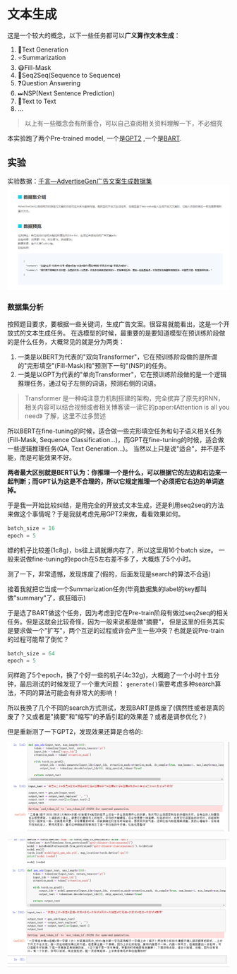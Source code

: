 # 文本生成

这是一个较大的概念，以下一些任务都可以**广义算作文本生成**：
1. 🚀Text Generation
2. ⭐Summarization
3. 😷Fill-Mask
4. 🌱Seq2Seq(Sequence to Sequence)
5. ❓Question Answering
6. ⏭NSP(Next Sentence Prediction)
7. 📜Text to Text
8. ...
> 以上有一些概念会有所重合，可以自己查阅相关资料理解一下，不必细究

本实验跑了两个Pre-trained model, 一个是[GPT2](https://d4mucfpksywv.cloudfront.net/better-language-models/language_models_are_unsupervised_multitask_learners.pdf) ,一个是[BART](https://arxiv.org/pdf/1910.13461.pdf).

## 实验
实验数据：[千言—AdvertiseGen广告文案生成数据集](https://www.luge.ai/#/luge/dataDetail?id=9)
![img.png](../static/img.png)

### 数据集分析

按照题目要求，要根据一些关键词，生成广告文案。很容易就能看出，这是一个开放式的文本生成任务。
在选模型的时候，最重要的是要知道模型在预训练阶段做的是什么任务，大概常见的就是分为两类：
1. 一类是以BERT为代表的"双向Transformer"，它在预训练阶段做的是所谓的"完形填空"(Fill-Mask)和"预测下一句"(NSP)的任务。
2. 一类是以GPT为代表的"单向Transformer"，它在预训练阶段做的是一个逻辑推理任务，通过句子左侧的词语，预测右侧的词语。
> Transformer 是一种纯注意力机制搭建的架构，完全摈弃了原先的RNN，相关内容可以结合视频或者相关博客读一读它的paper:《Attention is all you need》 了解，这里不过多赘述

所以BERT在fine-tuning的时候，适合做一些完形填空任务和句子语义相关任务(Fill-Mask, Sequence Classification...)，而GPT在fine-tuning的时候，适合做一些逻辑推理任务(QA, Text Generation...)。
当然以上只是说"适合"，并不是不能，而是可能效果不好。

**两者最大区别就是BERT认为：你推理一个<MASK>是什么，可以根据它的左边和右边来一起判断；而GPT认为这是不合理的，所以它规定推理一个<MASK>必须把它右边的单词遮掉。**


于是我一开始比较纠结，是用完全的开放式文本生成，还是利用seq2seq的方法来做这个事情呢？于是我就考虑先用GPT2来做，看看效果如何。

```python
batch_size = 16
epoch = 5
```
嫖的机子比较差(1c8g)，bs往上调就爆内存了，所以这里用16个batch size。
一般来说做fine-tuning的epoch在5左右差不多了，大概炼了5个小时。

测了一下，非常遗憾，发现炼废了(假的，后面发现是search的算法不合适)

接着我就把它当成一个Summarization任务(毕竟数据集的label的key都叫做"summary"了，疯狂暗示)

于是选了BART做这个任务，因为考虑到它在Pre-train阶段有做过seq2seq的相关任务。但是这就会比较奇怪，因为一般来说都是做"摘要"，
但是这里的任务其实是要求做一个"扩写"，两个互逆的过程或许会产生一些冲突？也就是说Pre-train的过程可能帮了倒忙？

```python
batch_size = 64
epoch = 5
```

同样跑了5个epoch，换了个好一些的机子(4c32g)，大概跑了一个小时十五分钟，最后测试的时候发现了一个重大问题：
`generate()`需要考虑多种search算法，不同的算法可能会有非常大的影响！

所以我换了几个不同的search方式测试，发现BART是炼废了(偶然性或者是真的废了？又或者是"摘要"和"缩写"的矛盾引起的效果差？或者是调参优化？)

但是重新测了一下GPT2，发现效果还算是合格的:

![ads1.png](../static/ads1.png)


![ads2.png](../static/ads2.png)


